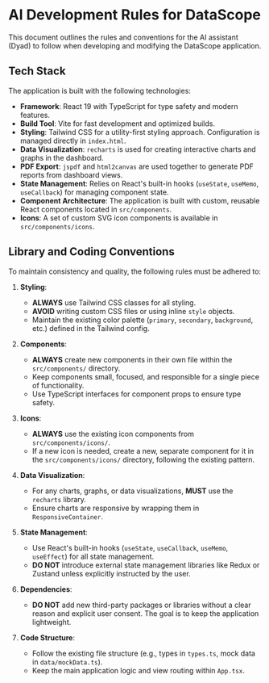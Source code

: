 # AI Development Rules for DataScope

This document outlines the rules and conventions for the AI assistant (Dyad) to follow when developing and modifying the DataScope application.

## Tech Stack

The application is built with the following technologies:

*   **Framework**: React 19 with TypeScript for type safety and modern features.
*   **Build Tool**: Vite for fast development and optimized builds.
*   **Styling**: Tailwind CSS for a utility-first styling approach. Configuration is managed directly in `index.html`.
*   **Data Visualization**: `recharts` is used for creating interactive charts and graphs in the dashboard.
*   **PDF Export**: `jspdf` and `html2canvas` are used together to generate PDF reports from dashboard views.
*   **State Management**: Relies on React's built-in hooks (`useState`, `useMemo`, `useCallback`) for managing component state.
*   **Component Architecture**: The application is built with custom, reusable React components located in `src/components`.
*   **Icons**: A set of custom SVG icon components is available in `src/components/icons`.

## Library and Coding Conventions

To maintain consistency and quality, the following rules must be adhered to:

1.  **Styling**:
    *   **ALWAYS** use Tailwind CSS classes for all styling.
    *   **AVOID** writing custom CSS files or using inline `style` objects.
    *   Maintain the existing color palette (`primary`, `secondary`, `background`, etc.) defined in the Tailwind config.

2.  **Components**:
    *   **ALWAYS** create new components in their own file within the `src/components/` directory.
    *   Keep components small, focused, and responsible for a single piece of functionality.
    *   Use TypeScript interfaces for component props to ensure type safety.

3.  **Icons**:
    *   **ALWAYS** use the existing icon components from `src/components/icons/`.
    *   If a new icon is needed, create a new, separate component for it in the `src/components/icons/` directory, following the existing pattern.

4.  **Data Visualization**:
    *   For any charts, graphs, or data visualizations, **MUST** use the `recharts` library.
    *   Ensure charts are responsive by wrapping them in `ResponsiveContainer`.

5.  **State Management**:
    *   Use React's built-in hooks (`useState`, `useCallback`, `useMemo`, `useEffect`) for all state management.
    *   **DO NOT** introduce external state management libraries like Redux or Zustand unless explicitly instructed by the user.

6.  **Dependencies**:
    *   **DO NOT** add new third-party packages or libraries without a clear reason and explicit user consent. The goal is to keep the application lightweight.

7.  **Code Structure**:
    *   Follow the existing file structure (e.g., types in `types.ts`, mock data in `data/mockData.ts`).
    *   Keep the main application logic and view routing within `App.tsx`.
